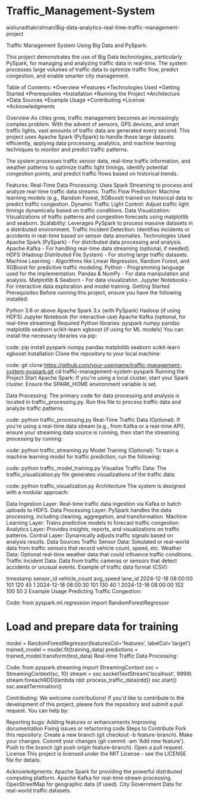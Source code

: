 # Traffic_Management-System
aishuradhakrishnan/Big-data-analytics-real-time-traffic-management-project

Traffic Management System Using Big Data and PySpark:

This project demonstrates the use of Big Data technologies, particularly PySpark, for managing and analyzing traffic data in real-time. The system processes large volumes of traffic data to optimize traffic flow, predict congestion, and enable smarter city management.

Table of Contents:
*Overview
*Features
*Technologies Used
*Getting Started
*Prerequisites
*Installation
*Running the Project
*Architecture
*Data Sources
*Example Usage
*Contributing
*License
*Acknowledgments

Overview
As cities grow, traffic management becomes an increasingly complex problem. With the advent of sensors, GPS devices, and smart traffic lights, vast amounts of traffic data are generated every second. This project uses Apache Spark (PySpark) to handle these large datasets efficiently, applying data processing, analytics, and machine learning techniques to monitor and predict traffic patterns.

The system processes traffic sensor data, real-time traffic information, and weather patterns to optimize traffic light timings, identify potential congestion points, and predict traffic flows based on historical trends.

Features:
Real-Time Data Processing: Uses Spark Streaming to process and analyze real-time traffic data streams.
Traffic Flow Prediction: Machine learning models (e.g., Random Forest, XGBoost) trained on historical data to predict traffic congestion.
Dynamic Traffic Light Control: Adjust traffic light timings dynamically based on traffic conditions.
Data Visualization: Visualizations of traffic patterns and congestion forecasts using matplotlib and seaborn.
Scalability: Leverages PySpark to process massive datasets in a distributed environment.
Traffic Incident Detection: Identifies incidents or accidents in real-time based on sensor data anomalies.
Technologies Used
Apache Spark (PySpark) - For distributed data processing and analysis.
Apache Kafka - For handling real-time data streaming (optional, if needed).
HDFS (Hadoop Distributed File System) - For storing large traffic datasets.
Machine Learning - Algorithms like Linear Regression, Random Forest, and XGBoost for predictive traffic modeling.
Python - Programming language used for the implementation.
Pandas & NumPy - For data manipulation and analysis.
Matplotlib & Seaborn - For data visualization.
Jupyter Notebooks - For interactive data exploration and model training.
Getting Started
Prerequisites
Before running this project, ensure you have the following installed:

Python 3.6 or above
Apache Spark 3.x (with PySpark)
Hadoop (if using HDFS)
Jupyter Notebook (for interactive use)
Apache Kafka (optional, for real-time streaming)
Required Python libraries:
pyspark
numpy
pandas
matplotlib
seaborn
scikit-learn
xgboost (if using for ML models)
You can install the necessary libraries via pip:

code:
pip install pyspark numpy pandas matplotlib seaborn scikit-learn xgboost
Installation
Clone the repository to your local machine:

code:
git clone https://github.com/your-username/traffic-management-system-pyspark.git
cd traffic-management-system-pyspark
Running the Project
Start Apache Spark: If you're using a local cluster, start your Spark cluster. Ensure the SPARK_HOME environment variable is set.

Data Processing: The primary code for data processing and analysis is located in traffic_processing.py. Run this file to process traffic data and analyze traffic patterns.

code:
python traffic_processing.py
Real-Time Traffic Data (Optional): If you're using a real-time data stream (e.g., from Kafka or a real-time API), ensure your streaming data source is running, then start the streaming processing by running:

code:
python traffic_streaming.py
Model Training (Optional): To train a machine learning model for traffic prediction, run the following:

code:
python traffic_model_training.py
Visualize Traffic Data: The traffic_visualization.py file generates visualizations of the traffic data:

code:
python traffic_visualization.py
Architecture
The system is designed with a modular approach:

Data Ingestion Layer: Real-time traffic data ingestion via Kafka or batch uploads to HDFS.
Data Processing Layer: PySpark handles the data processing, including cleaning, aggregation, and transformation.
Machine Learning Layer: Trains predictive models to forecast traffic congestion.
Analytics Layer: Provides insights, reports, and visualizations on traffic patterns.
Control Layer: Dynamically adjusts traffic signals based on analysis results.
Data Sources
Traffic Sensor Data: Simulated or real-world data from traffic sensors that record vehicle count, speed, etc.
Weather Data: Optional real-time weather data that could influence traffic conditions.
Traffic Incident Data: Data from traffic cameras or sensors that detect accidents or unusual events.
Example of traffic data format (CSV):

timestamp	sensor_id	vehicle_count	avg_speed	lane_id
2024-12-18 08:00:00	101	120	45	1
2024-12-18 08:00:30	101	130	40	1
2024-12-18 08:00:00	102	100	50	2
Example Usage
Predicting Traffic Congestion:

Code:
from pyspark.ml.regression import RandomForestRegressor
# Load and prepare data for training
model = RandomForestRegressor(featuresCol='features', labelCol='target')
trained_model = model.fit(training_data)
predictions = trained_model.transform(test_data)
Real-time Traffic Data Processing:

Code:
from pyspark.streaming import StreamingContext
ssc = StreamingContext(sc, 10)
stream = ssc.socketTextStream('localhost', 9999)
stream.foreachRDD(lambda rdd: process_traffic_data(rdd))
ssc.start()
ssc.awaitTermination()

Contributing:
We welcome contributions! If you'd like to contribute to the development of this project, please fork the repository and submit a pull request. You can help by:

Reporting bugs:
Adding features or enhancements
Improving documentation
Fixing issues or refactoring code
Steps to Contribute
Fork this repository.
Create a new branch (git checkout -b feature-branch).
Make your changes.
Commit your changes (git commit -am 'Add new feature').
Push to the branch (git push origin feature-branch).
Open a pull request.
License
This project is licensed under the MIT License - see the LICENSE file for details.

Acknowledgments:
Apache Spark for providing the powerful distributed computing platform.
Apache Kafka for real-time stream processing.
OpenStreetMap for geographic data (if used).
City Government Data for real-world traffic datasets.
